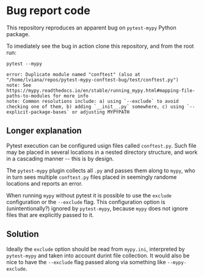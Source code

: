 # Bug report code

This repository reproduces an apparent bug on `pytest-mypy` Python package.

To imediately see the bug in action clone this repository, and from the root
run:

    pytest --mypy

    error: Duplicate module named "conftest" (also at "/home/lviana/repos/pytest-mypy-conftest-bug/test/conftest.py")
    note: See https://mypy.readthedocs.io/en/stable/running_mypy.html#mapping-file-paths-to-modules for more info
    note: Common resolutions include: a) using `--exclude` to avoid checking one of them, b) adding `__init__.py` somewhere, c) using `--explicit-package-bases` or adjusting MYPYPATH


## Longer explanation

Pytest execution can be configured usign files called `conftest.py`. Such file
may be placed in several locations in a nested directory structure, and work
in a cascading manner -- this is by design.

The `pytest-mypy` plugin collects all `.py` and passes them along to `mypy`,
who in turn sees multiple `conftest.py` files placed in seemingly randome
locations and reports an error.

When running `mypy` without pytest it is possible to use the `exclude`
configuration or the `--exclude` flag.  This configuration option is
(unintentionally?) ignored by `pytest-mypy`, because `mypy` does not ignore
files that are explicitly passed to it.


## Solution

Ideally the `exclude` option should be read from `mypy.ini`, interpreted by
`pytest-mypy` and taken into account durint file collection. It would also
be nice to have the `--exclude` flag passed along via something like
`--mypy-exclude`.
